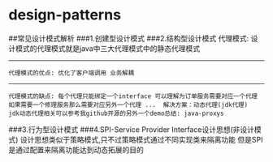 # design-patterns
##常见设计模式解析
###1.创建型设计模式
###2.结构型设计模式
代理模式: 设计模式的代理模式就是java中三大代理模式中的静态代理模式
***
    代理模式的优点: 优化了客户端调用 业务解耦
***
    代理模式的缺点: 每个代理只能绑定一个interface 可以理解为订单服务需要对应一个代理 如果需要一个修理服务那么需要对应另外一个代理 ...  解决方案：动态代理(jdk代理)
    jdk动态代理相关可以参考我github开源的另外一个demo总结: java-proxys
     
###3.行为型设计模式
###4.SPI-Service Provider Interface设计思想(非设计模式)
设计思想类似于策略模式,只不过策略模式通过不同实现类来隔离功能
但是SPI是通过配置来隔离功能达到动态拓展的目的
